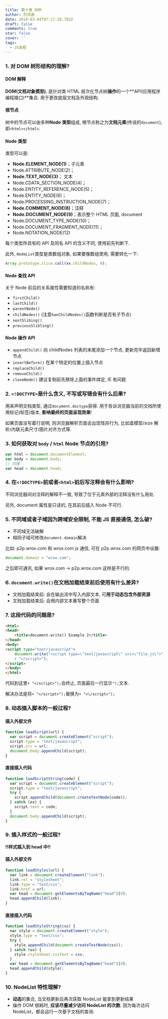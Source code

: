 ```yaml
---
title: 第十章 DOM
author: 烈风裘
date: 2018-03-04T07:17:28.783Z
draft: false
comments: true
star: false
cover: ''
tags: 
  - JS高程
---
```


### 1. 对 DOM 树形结构的理解?

#### DOM 解释

**DOM(文档对象模型)**, 是针对类 HTML 层次化节点树**操作**的一个**API(应用程序编程接口)**集合. 用于更改底层文档及外观结构.

#### 根节点

树中的节点可以由多种**Node 类型**组成, 根节点称之为**文档元素**(传说的`document`), 即`<html></html>`.

#### Node 类型

类型可以是:

* **Node.ELEMENT_NODE(1)**；子元素
* Node.ATTRIBUTE_NODE(2)；
* **Node.TEXT_NODE(3)**； 文本
* Node.CDATA_SECTION_NODE(4)；
* Node.ENTITY_REFERENCE_NODE(5)；
* Node.ENTITY_NODE(6)；
* Node.PROCESSING_INSTRUCTION_NODE(7)；
* **Node.COMMENT_NODE(8)**；注释
* **Node.DOCUMENT_NODE(9)**；表示整个 HTML 页面, document
* Node.DOCUMENT_TYPE_NODE(10)；
* Node.DOCUMENT_FRAGMENT_NODE(11)；
* Node.NOTATION_NODE(12)

每个类型所具有的 API 及同名 API 的含义不同, 使用前先判断下.

此外, `NodeList`类型是类数组对象, 如果要像数组使用, 需要转化一下:

```js
Array.prototype.slice.call(xx.childNodes, 0);
```

#### Node 查找 API

关于 Node 前后的关系属性需要知道的名称有:

* `firstChild()`
* `lastChild()`
* `parentNode()`
* `childNodes()` (注意`hanChildNodes()`函数判断是否有子节点)
* `nextSlibing()`
* `previousSlibling()`

#### Node 操作 API

* `appendChild()` 向 childNodes 列表的末尾添加一个节点, 更新完毕返回新增节点
* `insertBefore()` 在某个特定的位置上插入节点
* `replaceChild()`
* `removeChild()`
* `cloneNode()` 建议复制前先移除上面的事件绑定, IE 有问题

### 2. `<!DOCTYPE>`是什么含义, 不写或写错会有什么后果?

用来声明文档类型, 通过`document.doctype`获得. 用于告诉浏览器当前的文档所使用标记(标签)版本, **影响最终的页面呈现效果**!

如果页面没写着行说明, 则浏览器解析页面会出现怪异行为, 比如盒模型/size 解析/内联元素尺寸/图片对齐方式等.

### 3. 如何获取对 `body` / `html` Node 节点的引用?

```js
var html = document.documentElement;
var body = document.body;
// 同理
var head = document.head;
```

### 4. 在`<!DOCTYPE>`前或者`<html>`前后写注释会有什么影响?

不同浏览器间对注释的解释不一致, 导致了位于<html>元素外部的注释没有什么用处.

另外, document 属性是只读的, 在其前后插入 Node 不可行.

### 5. 不同域或者子域因为跨域安全限制, 不能 JS 直接通信, 怎么破?

* 不同域无法破解
* 相同子域可修改`document.domain`解决

比如: p2p.wrox.com 和 wrox.com js 通信, 可在 p2p.wrox.com 的网页中设置:

```js
document.domain = "wrox.com";
```

之后即可通讯, 如果 wrox.com -> p2p.wrox.com 这样是不行的.

### 6. `document.write()`在文档加载结束前后使用有什么差异?

* 文档加载结束前: 会在输出流中写入内部文本, 可**用于动态包含外部资源**
* 文档加载结束后: 会用内部文本重写整个页面

### 7. 这段代码的问题是?

```html
<html>
<head>
	<title>document.write() Example 2</title>
</head>
<body>
<script type="text/javascript">
	document.write("<script type=\"text/javascript\" src=\"file.js\">"
	+ "</script>");
</script>
</body>
</html>
```

代码到这里`+ "</script>");`会终止, 页面最后一行显示`");`文本.

解决办法是将`+ "</script>");`替换为`+ "<\/script>");`

### 8. 动态插入脚本的一般过程?

#### 插入外部文件

```js
function loadScript(url) {
  var script = document.createElement("script");
  script.type = "text/javascript";
  script.src = url;
  document.body.appendChild(script);
}
```

#### 直接插入代码

```js
function loadScriptString(code) {
  var script = document.createElement("script");
  script.type = "text/javascript";
  try {
    script.appendChild(document.createTextNode(code));
  } catch (ex) {
    script.text = code;
  }
  document.body.appendChild(script);
}
```

### 9. 插入样式的一般过程?

**!!样式插入到 head 中!!**

#### 插入外部文件

```js
function loadStyles(url) {
  var link = document.createElement("link");
  link.rel = "stylesheet";
  link.type = "text/css";
  link.href = url;
  var head = document.getElementsByTagName("head")[0];
  head.appendChild(link);
}
```

#### 直接插入代码

```js
function loadStyleString(css) {
  var style = document.createElement("style");
  style.type = "text/css";
  try {
    style.appendChild(document.createTextNode(css));
  } catch (ex) {
    style.styleSheet.cssText = css;
  }
  var head = document.getElementsByTagName("head")[0];
  head.appendChild(style);
}
```

### 10. NodeList 特性理解?

* **动态**的集合, 当文档更新后再次获取 NodeList 能拿到更新结果
* 操作 DOM 很耗时, **应该尽量减少访问 NodeList 的次数**. 因为每次访问 NodeList，都会运行一次基于文档的查询.
